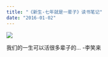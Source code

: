 ```yaml
---
title: "《新生-七年就是一辈子》读书笔记"
date: "2016-01-02"
---
```


![](http://zhibimo.com/images/default_cover.png)

我们的一生可以活很多辈子的... -李笑来
